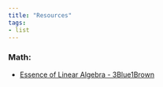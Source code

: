 ```yaml
---
title: "Resources"
tags:
- list
---
```


### Math:
- [Essence of Linear Algebra - 3Blue1Brown](https://www.3blue1brown.com/topics/linear-algebra)



